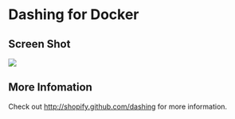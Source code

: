 # Dashing for Docker

## Screen Shot

![](http://cdn-ak.f.st-hatena.com/images/fotolife/i/inokara/20140407/20140407005256.png)

## More Infomation

Check out http://shopify.github.com/dashing for more information.
